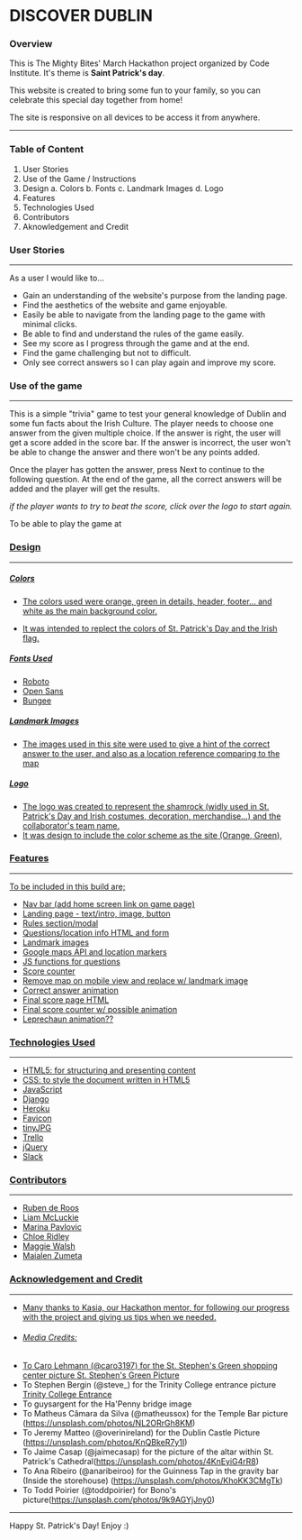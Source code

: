 # DISCOVER DUBLIN

### Overview

This is The Mighty Bites' March Hackathon project organized by Code Institute.
It's theme is **Saint Patrick's day**.

This website is created to bring some fun to your family, so you can celebrate this special day together from home! 

The site is responsive on all devices to be access it from anywhere.

---
### Table of Content

1. User Stories
2. Use of the Game / Instructions
3. Design
a. Colors
b. Fonts
c. Landmark Images
d. Logo
4. Features
5. Technologies Used
6. Contributors
7. Aknowledgement and Credit


### User Stories
---
As a user I would like to...
- Gain an understanding of the website's purpose from the landing page.
- Find the aesthetics of the website and game enjoyable.
- Easily be able to navigate from the landing page to the game with minimal clicks.
- Be able to find and understand the rules of the game easily.
- See my score as I progress through the game and at the end.
- Find the game challenging but not to difficult.
- Only see correct answers so I can play again and improve my score.

### Use of the game
---
This is a simple "trivia" game to test your general knowledge of Dublin and some fun facts about the Irish Culture.
The player needs to choose one answer from the given multiple choice. If the answer is right, the user will get  a score added in the score bar.
If the answer is incorrect, the user won't be able to change the answer and there won't be any points added.

Once the player has gotten the answer, press Next to continue to the following question.
At the end of the game, all the correct answers will be added and the player will get the results.

*if the player wants to try to beat the score, click over the logo to start again.*


To be able to play the game at <a href="" target="_blank">

### Design
---
##### Colors

- The colors used were orange, green in details, header, footer... and white as the main background color.

 - It was intended to replect the colors of St. Patrick's Day and the Irish flag.

##### Fonts Used 

- Roboto
- Open Sans
- Bungee

##### Landmark Images

- The images used in this site were used to give a hint of the correct answer to the user, and also as a location reference comparing to the map

##### Logo

- The logo was created to represent the shamrock (widly used in St. Patrick's Day and Irish costumes, decoration, merchandise...) and the collaborator's team name. 
- It was design to include the color scheme as the site (Orange, Green), 

### Features
---

To be included in this build are;

- Nav bar (add home screen link on game page)
- Landing page - text/intro, image, button
- Rules section/modal
- Questions/location info HTML and form
- Landmark images
- Google maps API and location markers
- JS functions for questions
- Score counter
- Remove map on mobile view and replace w/ landmark image
- Correct answer animation
- Final score page HTML 
- Final score counter w/ possible animation
- Leprechaun animation??

### Technologies Used
---

- HTML5: for structuring and presenting content
- CSS: to style the document written in HTML5
- JavaScript
- Django
- Heroku
- Favicon
- tinyJPG
- Trello
- jQuery
- Slack

### Contributors
---

+ Ruben de Roos
+ Liam McLuckie
+ Marina Pavlovic
+ Chloe Ridley
+ Maggie Walsh
+ Maialen Zumeta

### Acknowledgement and Credit
---
- Many thanks to Kasia, our Hackathon mentor, for following our progress with the project and giving us tips when we needed. 

- ###### Media Credits: 
+ To Caro Lehmann (@caro3197) for the St. Stephen's Green shopping center picture [St. Stephen's Green Picture](https://unsplash.com/photos/a8Itzshq7U8)
+ To Stephen Bergin (@steve_) for the Trinity College entrance picture [Trinity College Entrance](https://unsplash.com/photos/jEQydmwFlFM)
+ To guysargent for the Ha'Penny bridge image 
+ To Matheus Câmara da Silva (@matheussox) for the Temple Bar picture (https://unsplash.com/photos/NL2ORrGh8KM)
+ To Jeremy Matteo (@overinireland) for the Dublin Castle Picture (https://unsplash.com/photos/KnQBkeR7y1I) 
+ To Jaime Casap (@jaimecasap) for the picture of the altar within St. Patrick's Cathedral(https://unsplash.com/photos/4KnEyiG4rR8)
+ To Ana Ribeiro (@anaribeiroo) for the Guinness Tap in the gravity bar (Inside the storehouse) (https://unsplash.com/photos/KhoKK3CMgTk)
+ To Todd Poirier (@toddpoirier) for Bono's picture(https://unsplash.com/photos/9k9AGYjJny0) 



----------
Happy St. Patrick's Day! Enjoy :)
